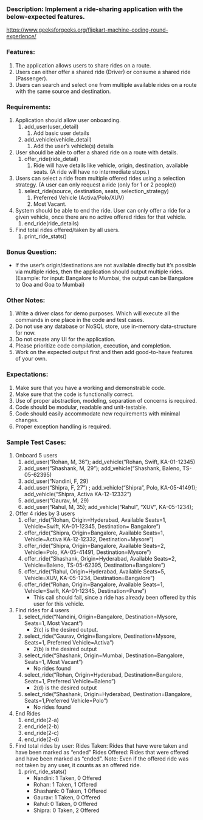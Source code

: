 ### Description: Implement a ride-sharing application with the below-expected features.
https://www.geeksforgeeks.org/flipkart-machine-coding-round-experience/

### Features:
1. The application allows users to share rides on a route. 
2. Users can either offer a shared ride (Driver) or consume a shared ride (Passenger). 
3. Users can search and select one from multiple available rides on a route with the same source and destination.

### Requirements:
1. Application should allow user onboarding. 
   1. add_user(user_detail)
      1. Add basic user details 
   2. add_vehicle(vehicle_detail)
      1. Add the user’s vehicle(s) details 
2. User should be able to offer a shared ride on a route with details. 
   1. offer_ride(ride_detail)
      1. Ride will have details like vehicle, origin, destination, available seats. (A ride will have no intermediate stops.)
3. Users can select a ride from multiple offered rides using a selection strategy. (A user can only request  a ride (only for 1 or 2 people))
   1. select_ride(source, destination, seats, selection_strategy)
      1. Preferred Vehicle (Activa/Polo/XUV)
      2. Most Vacant. 
4. System should be able to end the ride. User can only offer a ride for a given vehicle, once there are no active offered rides for that vehicle. 
   1. end_ride(ride_details)
5. Find total rides offered/taken by all users. 
   1. print_ride_stats()

### Bonus Question:

* If the user’s origin/destinations are not available directly but it’s possible via multiple rides, then the application should output multiple rides. (Example: for input: Bangalore to Mumbai, the output can be Bangalore to Goa and Goa to Mumbai) 

### Other Notes:
1. Write a driver class for demo purposes. Which will execute all the commands in one place in the code and test cases.  
2. Do not use any database or NoSQL store, use in-memory data-structure for now.
3. Do not create any UI for the application. 
4. Please prioritize code compilation, execution, and completion.
5. Work on the expected output first and then add good-to-have features of your own.

### Expectations:
1. Make sure that you have a working and demonstrable code. 
2. Make sure that the code is functionally correct. 
3. Use of proper abstraction, modeling, separation of concerns is required. 
4. Code should be modular, readable and unit-testable. 
5. Code should easily accommodate new requirements with minimal changes. 
6. Proper exception handling is required.

### Sample Test Cases:
1. Onboard 5 users 
   1. add_user(“Rohan, M, 36”); add_vehicle(“Rohan, Swift, KA-01-12345)
   2. add_user(“Shashank, M, 29”); add_vehicle(“Shashank, Baleno, TS-05-62395)
   3. add_user(“Nandini, F, 29)
   4. add_user(“Shipra, F, 27”) ; add_vehicle(“Shipra”, Polo, KA-05-41491); add_vehicle(“Shipra, Activa KA-12-12332”)
   5. add_user(“Gaurav, M, 29)
   6. add_user(“Rahul, M, 35); add_vehicle(“Rahul”, “XUV”, KA-05-1234); 
2. Offer 4 rides by 3 users 
   1. offer_ride(“Rohan, Origin=Hyderabad, Available Seats=1, Vehicle=Swift, KA-01-12345, Destination= Bangalore”)
   2. offer_ride(“Shipra, Origin=Bangalore, Available Seats=1, Vehicle=Activa KA-12-12332, Destination=Mysore”)
   3. offer_ride(“Shipra, Origin=Bangalore, Available Seats=2, Vehicle=Polo, KA-05-41491, Destination=Mysore”)
   4. offer_ride(“Shashank, Origin=Hyderabad, Available Seats=2, Vehicle=Baleno, TS-05-62395, Destination=Bangalore”)
   5. offer_ride(“Rahul, Origin=Hyderabad, Available Seats=5, Vehicle=XUV,  KA-05-1234, Destination=Bangalore”)
   6. offer_ride(“Rohan, Origin=Bangalore, Available Seats=1, Vehicle=Swift, KA-01-12345, Destination=Pune”)
      * This call should fail, since a ride has already been offered by this user for this vehicle. 
3. Find rides for 4 users 
   1. select_ride(“Nandini, Origin=Bangalore, Destination=Mysore, Seats=1, Most Vacant”)
      * 2(c) is the desired output. 
   2. select_ride(“Gaurav, Origin=Bangalore, Destination=Mysore, Seats=1, Preferred Vehicle=Activa”)
      * 2(b) is the desired output 
   3. select_ride(“Shashank, Origin=Mumbai, Destination=Bangalore, Seats=1, Most Vacant”)
      * No rides found 
   4. select_ride(“Rohan, Origin=Hyderabad, Destination=Bangalore, Seats=1, Preferred Vehicle=Baleno”)
      * 2(d) is the desired output 
   5. select_ride(“Shashank, Origin=Hyderabad, Destination=Bangalore, Seats=1,Preferred Vehicle=Polo”)
      * No rides found 
4. End Rides 
   1. end_ride(2-a)
   2. end_ride(2-b)
   3. end_ride(2-c)
   4. end_ride(2-d)
5. Find total rides by user: Rides Taken: Rides that have were taken and have been marked as “ended” Rides Offered: Rides that were offered and have been marked as “ended”. Note: Even if the offered ride was not taken by any user, it counts as an offered ride. 
   1. print_ride_stats()
      * Nandini: 1 Taken, 0 Offered 
      * Rohan: 1 Taken, 1 Offered 
      * Shashank: 0 Taken, 1 Offered 
      * Gaurav: 1 Taken, 0 Offered 
      * Rahul: 0 Taken, 0 Offered 
      * Shipra: 0 Taken, 2 Offered